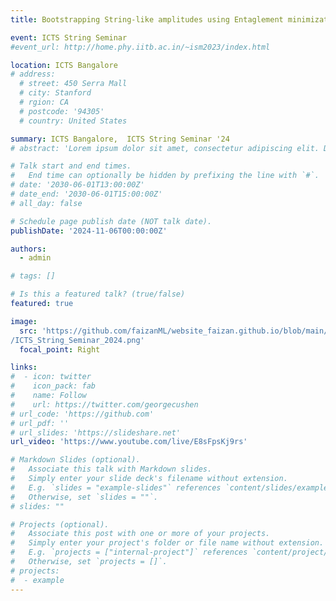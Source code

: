```yaml
---
title: Bootstrapping String-like amplitudes using Entaglement minimization and Machine Learning

event: ICTS String Seminar
#event_url: http://home.phy.iitb.ac.in/~ism2023/index.html

location: ICTS Bangalore
# address:
  # street: 450 Serra Mall
  # city: Stanford
  # rgion: CA
  # postcode: '94305'
  # country: United States

summary: ICTS Bangalore,  ICTS String Seminar '24
# abstract: 'Lorem ipsum dolor sit amet, consectetur adipiscing elit. Duis posuere tellusac convallis placerat. Proin tincidunt magna sed ex sollicitudin condimentum. Sed ac faucibus dolor, scelerisque sollicitudin nisi. Cras purus urna, suscipit quis sapien eu, pulvinar tempor diam.'

# Talk start and end times.
#   End time can optionally be hidden by prefixing the line with `#`.
# date: '2030-06-01T13:00:00Z'
# date_end: '2030-06-01T15:00:00Z'
# all_day: false

# Schedule page publish date (NOT talk date).
publishDate: '2024-11-06T00:00:00Z'

authors:
  - admin

# tags: []

# Is this a featured talk? (true/false)
featured: true

image:
  src: 'https://github.com/faizanML/website_faizan.github.io/blob/main/content/event/Boot_String_ICTS
/ICTS_String_Seminar_2024.png'
  focal_point: Right

links:
#  - icon: twitter
#    icon_pack: fab
#    name: Follow
#    url: https://twitter.com/georgecushen
# url_code: 'https://github.com'
# url_pdf: ''
# url_slides: 'https://slideshare.net'
url_video: 'https://www.youtube.com/live/E8sFpsKj9rs'

# Markdown Slides (optional).
#   Associate this talk with Markdown slides.
#   Simply enter your slide deck's filename without extension.
#   E.g. `slides = "example-slides"` references `content/slides/example-slides.md`.
#   Otherwise, set `slides = ""`.
# slides: ""

# Projects (optional).
#   Associate this post with one or more of your projects.
#   Simply enter your project's folder or file name without extension.
#   E.g. `projects = ["internal-project"]` references `content/project/deep-learning/index.md`.
#   Otherwise, set `projects = []`.
# projects:
#  - example
---
```

